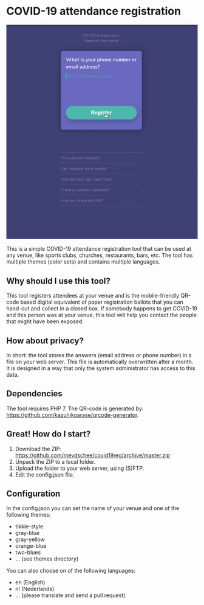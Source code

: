 # COVID-19 attendance registration

![recording](images/recording.gif)

This is a simple COVID-19 attendance registration tool that can be used at any venue, like sports clubs, churches, restaurants, bars, etc. The tool has multiple themes (color sets) and contains multiple languages.

## Why should I use this tool?

This tool registers attendees at your venue and is the mobile-friendly QR-code based digital equivalent of paper registration ballots that you can hand-out and collect in a closed box. If somebody happens to get COVID-19 and this person was at your venue, this tool will help you contact the people that might have been exposed.

## How about privacy?

In short: the tool stores the answers (email address or phone number) in a file on your web server. This file is automatically overwritten after a month. It is designed in a way that only the system administrator has access to this data.

## Dependencies

The tool requires PHP 7. The QR-code is generated by: https://github.com/kazuhikoarase/qrcode-generator.

## Great! How do I start?

1. Download the ZIP: https://github.com/mevdschee/covid19reg/archive/master.zip
1. Unpack the ZIP to a local folder.
1. Upload the folder to your web server, using (S)FTP.
1. Edit the config.json file.

## Configuration

In the config.json you can set the name of your venue and one of the following themes:

- tikkie-style
- gray-blue
- gray-yellow
- orange-blue
- two-blues
- ...  (see themes directory)

You can also choose on of the following languages:

- en (English)
- nl (Nederlands)
- ... (please translate and send a pull request)


